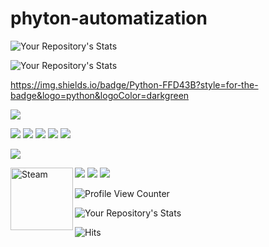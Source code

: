 # phyton-automatization
![Your Repository's Stats](https://github-readme-stats.vercel.app/api?username=GabrielMendesdc&show_icons=true)


![Your Repository's Stats](https://github-readme-stats.vercel.app/api/top-langs/?username=GabrielMendesdc&theme=blue)


https://img.shields.io/badge/Python-FFD43B?style=for-the-badge&logo=python&logoColor=darkgreen



<img src="{https://img.shields.io/badge/Pandas-2C2D72?style=for-the-badge&logo=pandas&logoColor=white}" />



![](https://img.shields.io/badge/Jupyter-F37626.svg?&style=for-the-badge&logo=Jupyter&logoColor=white)
![](https://img.shields.io/badge/conda-342B029.svg?&style=for-the-badge&logo=anaconda&logoColor=white)
![](https://img.shields.io/badge/Windows-0078D6?style=for-the-badge&logo=windows&logoColor=white)
![](https://img.shields.io/badge/pycharm-143?style=for-the-badge&logo=pycharm&logoColor=black&color=black&labelColor=green)
![](https://img.shields.io/badge/Microsoft_Excel-217346?style=for-the-badge&logo=microsoft-excel&logoColor=white)


![](https://img.shields.io/badge/Counter_Strike-000000?style=for-the-badge&logo=counter-strike&logoColor=white)


<a target="_blank" href="https://steamcommunity.com/id/gbzinak/">
  <img align="left" alt="Steam" width="100px" src="https://img.shields.io/badge/Steam-000000?style=for-the-badge&logo=steam&logoColor=white" />
</a>

![](https://img.shields.io/badge/Battle.net-148EFF?style=for-the-badge&logo=Battle.net&logoColor=white)
![](https://img.shields.io/badge/Udemy-EC5252?style=for-the-badge&logo=Udemy&logoColor=white)
![](https://img.shields.io/badge/Duolingo-58CC02?style=for-the-badge&logo=Duolingo&logoColor=white)




![Profile View Counter](https://komarev.com/ghpvc/?username=GabrielMendesdc)



![Your Repository's Stats](https://contrib.rocks/image?repo=GabrielMendesdc/phyton-automatization)



![Hits](https://hitcounter.pythonanywhere.com/count/tag.svg?url=https://github.com/GabrielMendesdc/phyton-automatization)

